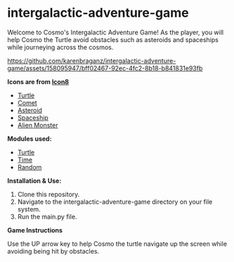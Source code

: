 # intergalactic-adventure-game
Welcome to Cosmo's Intergalactic Adventure Game! As the player, you will help Cosmo the Turtle avoid obstacles such as asteroids and spaceships while journeying across the cosmos.


https://github.com/karenbraganz/intergalactic-adventure-game/assets/158095947/bff02467-92ec-4fc2-8b18-b841831e93fb


  


**Icons are from [Icon8](https://icons8.com/)**
  - [Turtle](https://icons8.com/icon/Boid91lo2CU0/turtle)
  - [Comet](https://icons8.com/icon/11894/comet)
  - [Asteroid](https://icons8.com/icon/egFfK670Y4vW/asteroid)
  - [Spaceship](https://icons8.com/icon/BDYzRfwQXPSO/ufo)
  - [Alien Monster](https://icons8.com/icon/JDQzGI4Km19p/alien-monster-emoji)
    

**Modules used:**
  - [Turtle](https://docs.python.org/3/library/turtle.html)
  - [Time](https://docs.python.org/3/library/time.html)
  - [Random](https://docs.python.org/3/library/random.html)
    

**Installation & Use:**
  1. Clone this repository.
  2. Navigate to the intergalactic-adventure-game directory on your file system.
  3. Run the main.py file.
    

**Game Instructions**  

  Use the UP arrow key to help Cosmo the turtle navigate up the screen while avoiding being hit by obstacles.
